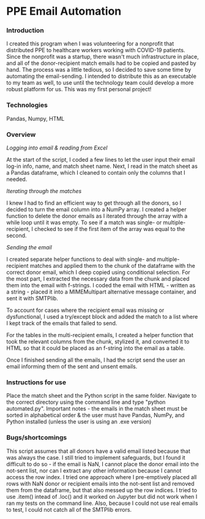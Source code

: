 # PPE Email Automation

### Introduction

I created this program when I was volunteering for a nonprofit that
distributed PPE to healthcare workers working with COVID-19 patients.
Since the nonprofit was a startup, there wasn't much infrastructure in
place, and all of the donor-recipient match emails had to be copied and 
pasted by hand. The process was a little tedious, so I decided to save 
some time by automating the email-sending. I intended to distribute this 
as an executable to my team as well, to use until the technology team 
could develop a more robust platform for us. This was my first personal
project!

### Technologies 

Pandas, Numpy, HTML

### Overview

*Logging into email & reading from Excel*

At the start of the script, I coded a few lines to let the user input their
email log-in info, name, and match sheet name. Next, I read in the match sheet
as a Pandas dataframe, which I cleaned to contain only the columns that I
needed.

*Iterating through the matches*

I knew I had to find an efficient way to get through all the donors, so I
decided to turn the email column into a NumPy array. I created a helper function 
to delete the donor emails as I iterated through the array with a while loop
until it was empty. To see if a match was single- or multiple-recipient, I
checked to see if the first item of the array was equal to the second.

*Sending the email*

I created separate helper functions to deal with single- and multiple-recipient
matches and applied them to the chunk of the dataframe with the correct donor
email, which I deep copied using conditional selection. For the most part, I
extracted the necessary data from the chunk and placed them into the email with
f-strings. I coded the email with HTML - written as a string - placed it into
a MIMEMultipart alternative message container, and sent it with SMTPlib.

To account for cases where the recipient email was missing or dysfunctional,
I used a try/except block and added the match to a list where I kept track of
the emails that failed to send.

For the tables in the multi-recipient emails, I created a helper function that
took the relevant columns from the chunk, stylized it, and converted it to
HTML so that it could be placed as an f-string into the email as a table.

Once I finished sending all the emails, I had the script send the user an
email informing them of the sent and unsent emails.

### Instructions for use

Place the match sheet and the Python script in the same folder. Navigate
to the correct directory using the command line and type "python automated.py".
Important notes - the emails in the match sheet must be sorted in alphabetical
order & the user must have Pandas, NumPy, and Python installed (unless the user
is using an .exe version)

### Bugs/shortcomings

This script assumes that all donors have a valid email listed because that was
always the case. I still tried to implement safeguards, but I found it difficult
to do so - if the email is NaN, I cannot place the donor email into the not-sent 
list, nor can I extract any other information because I cannot access the row
index. I tried one approach where I pre-emptively placed all rows with
NaN donor or recipient emails into the not-sent list and removed them from the
dataframe, but that also messed up the row indices. I tried to use .item()
intead of .loc() and it worked on Jupyter but did not work when I ran my tests
on the command line. Also, because I could not use real emails to test, I could
not catch all of the SMTPlib errors.
